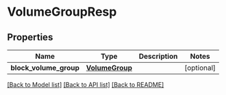 # VolumeGroupResp

## Properties
Name | Type | Description | Notes
------------ | ------------- | ------------- | -------------
**block_volume_group** | [**VolumeGroup**](VolumeGroup.md) |  | [optional] 

[[Back to Model list]](../README.md#documentation-for-models) [[Back to API list]](../README.md#documentation-for-api-endpoints) [[Back to README]](../README.md)


